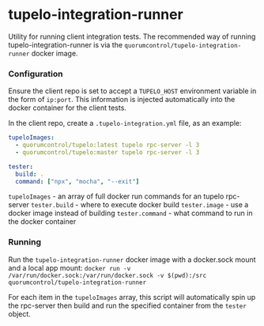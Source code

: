 # tupelo-integration-runner
Utility for running client integration tests. The recommended way of running tupelo-integration-runner is via the `quorumcontrol/tupelo-integration-runner` docker image.

### Configuration
Ensure the client repo is set to accept a `TUPELO_HOST` environment variable in the form of `ip:port`. This information is injected automatically into the docker container for the client tests.

In the client repo, create a `.tupelo-integration.yml` file, as an example:
``` yaml
tupeloImages:
  - quorumcontrol/tupelo:latest tupelo rpc-server -l 3
  - quorumcontrol/tupelo:master tupelo rpc-server -l 3

tester:
  build: .
  command: ["npx", "mocha", "--exit"]
```

`tupeloImages` - an array of full docker run commands for an tupelo rpc-server
`tester.build` - where to execute docker build
`tester.image` - use a docker image instead of building
`tester.command` - what command to run in the docker container


### Running
Run the `tupelo-integration-runner` docker image with a docker.sock mount and a local app mount:
`docker run -v /var/run/docker.sock:/var/run/docker.sock -v $(pwd):/src quorumcontrol/tupelo-integration-runner`

For each item in the `tupeloImages` array, this script will automatically spin up the rpc-server then build and run the specified container from the `tester` object.
